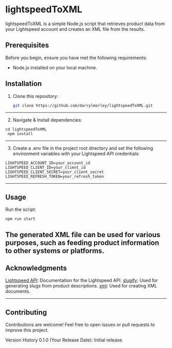 # lightspeedToXML

lightspeedToXML is a simple Node.js script that retrieves product data from your Lightspeed account and creates an XML file from the results.

## Prerequisites

Before you begin, ensure you have met the following requirements:

- Node.js installed on your local machine.

## Installation

1. Clone this repository:

   ```bash
   git clone https://github.com/darrylmorley/lightspeedToXML.git
   ```

---

2. Navigate & Install dependencies:

```
cd lightspeedToXML
 npm install
```

---

3. Create a .env file in the project root directory and set the following environment variables with your Lightspeed API credentials:

```
LIGHTSPEED_ACCOUNT_ID=your_account_id
LIGHTSPEED_CLIENT_ID=your_client_id
LIGHTSPEED_CLIENT_SECRET=your_client_secret
LIGHTSPEED_REFRESH_TOKEN=your_refresh_token
```

---

## Usage

Run the script:

```
npm run start
```

## The generated XML file can be used for various purposes, such as feeding product information to other systems or platforms.

## Acknowledgments

[Lightspeed API](https://developers.lightspeedhq.com/ecom/introduction/introduction/): Documentation for the Lightspeed API.
[slugify](https://www.npmjs.com/package/slugify): Used for generating slugs from product descriptions.
[xml](https://www.npmjs.com/package/xml): Used for creating XML documents.

---

## Contributing

Contributions are welcome! Feel free to open issues or pull requests to improve this project.

Version History
0.1.0 (Your Release Date): Initial release.
